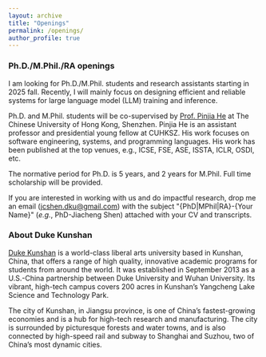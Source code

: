 ```yaml
---
layout: archive
title: "Openings"
permalink: /openings/
author_profile: true
---
```


### Ph.D./M.Phil./RA openings
I am looking for Ph.D./M.Phil. students and research assistants starting in 2025 fall. Recently, I will mainly focus on designing efficient and reliable systems for large language model (LLM) training and inference.

Ph.D. and M.Phil. students will be co-supervised by [Prof. Pinjia He](https://pinjiahe.github.io/) at The Chinese University of Hong Kong, Shenzhen. Pinjia He is an assistant professor and presidential young fellow at CUHKSZ. His work focuses on software engineering, systems, and programming languages. His work has been published at the top venues, e.g., ICSE, FSE, ASE, ISSTA, ICLR, OSDI, etc.

The normative period for Ph.D. is 5 years, and 2 years for M.Phil. Full time scholarship will be provided.

If you are interested in working with us and do impactful research, drop me an email (jcshen.dku@gmail.com) with the subject "{PhD\|MPhil\|RA}-{Your Name}" (*e.g.*, PhD-Jiacheng Shen) attached with your CV and transcripts.

### About Duke Kunshan
[Duke Kunshan](https://www.dukekunshan.edu.cn/) is a world-class liberal arts university based in Kunshan, China, that offers a range of high quality, innovative academic programs for students from around the world. It was established in September 2013 as a U.S.-China partnership between Duke University and Wuhan University. Its vibrant, high-tech campus covers 200 acres in Kunshan’s Yangcheng Lake Science and Technology Park. 

The city of Kunshan, in Jiangsu province, is one of China’s fastest-growing economies and is a hub for high-tech research and manufacturing. The city is surrounded by picturesque forests and water towns, and is also connected by high-speed rail and subway to Shanghai and Suzhou, two of China’s most dynamic cities.